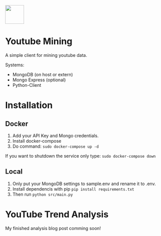 <img src="https://www.bit01.de/wp-content/uploads/2021/03/youtube_mining_logo.png" height="60" />

# Youtube Mining
A simple client for mining youtube data.

Systems:
* MongoDB (on host or extern)
* Mongo Express (optional)
* Python-Client

# Installation

## Docker

1. Add your API Key and Mongo credentials.
2. Install docker-compose
3. Do command:
```sudo docker-compose up -d```

If you want to shutdown the service only type:
```sudo docker-compose down```

## Local

1. Only put your MongoDB settings to sample.env and rename it to .env.
2. Install dependencis with pip ```pip install requirements.txt ```
3. Then run ```python src/main.py```

# YouTube Trend Analysis

My finished analysis blog post comming soon!
